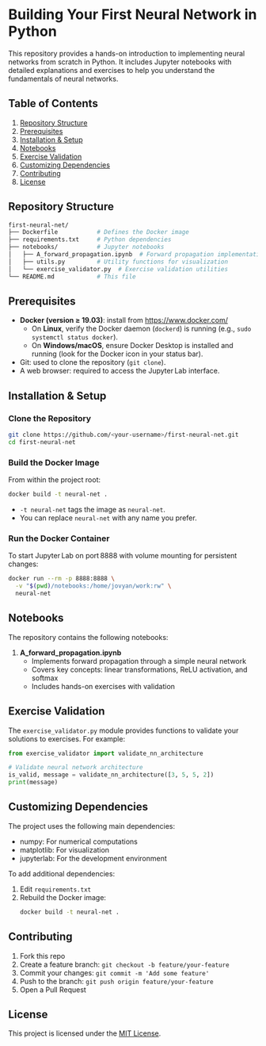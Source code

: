 # Building Your First Neural Network in Python

This repository provides a hands-on introduction to implementing neural networks from scratch in Python. It includes Jupyter notebooks with detailed explanations and exercises to help you understand the fundamentals of neural networks.

## Table of Contents

1. [Repository Structure](#repository-structure)
2. [Prerequisites](#prerequisites)
3. [Installation & Setup](#installation--setup)
4. [Notebooks](#notebooks)
5. [Exercise Validation](#exercise-validation)
6. [Customizing Dependencies](#customizing-dependencies)
7. [Contributing](#contributing)
8. [License](#license)

## Repository Structure

```bash
first-neural-net/
├── Dockerfile           # Defines the Docker image
├── requirements.txt     # Python dependencies
├── notebooks/           # Jupyter notebooks
│   ├── A_forward_propagation.ipynb  # Forward propagation implementation
│   ├── utils.py         # Utility functions for visualization
│   └── exercise_validator.py  # Exercise validation utilities
└── README.md            # This file
```

## Prerequisites

- **Docker (version ≥ 19.03)**: install from https://www.docker.com/
  - On **Linux**, verify the Docker daemon (`dockerd`) is running (e.g., `sudo systemctl status docker`).
  - On **Windows/macOS**, ensure Docker Desktop is installed and running (look for the Docker icon in your status bar).
- Git: used to clone the repository (`git clone`).
- A web browser: required to access the Jupyter Lab interface.

## Installation & Setup

### Clone the Repository

```bash
git clone https://github.com/<your-username>/first-neural-net.git
cd first-neural-net
```

### Build the Docker Image

From within the project root:

```bash
docker build -t neural-net .
```

- `-t neural-net` tags the image as `neural-net`.
- You can replace `neural-net` with any name you prefer.


### Run the Docker Container

To start Jupyter Lab on port 8888 with volume mounting for persistent changes:

```bash
docker run --rm -p 8888:8888 \
  -v "$(pwd)/notebooks:/home/jovyan/work:rw" \
  neural-net
```

## Notebooks

The repository contains the following notebooks:

1. **A_forward_propagation.ipynb**
   - Implements forward propagation through a simple neural network
   - Covers key concepts: linear transformations, ReLU activation, and softmax
   - Includes hands-on exercises with validation

## Exercise Validation

The `exercise_validator.py` module provides functions to validate your solutions to exercises. For example:

```python
from exercise_validator import validate_nn_architecture

# Validate neural network architecture
is_valid, message = validate_nn_architecture([3, 5, 5, 2])
print(message)
```

## Customizing Dependencies

The project uses the following main dependencies:
- numpy: For numerical computations
- matplotlib: For visualization
- jupyterlab: For the development environment

To add additional dependencies:
1. Edit `requirements.txt`
2. Rebuild the Docker image:
   ```bash
   docker build -t neural-net .
   ```

## Contributing

1. Fork this repo
2. Create a feature branch: `git checkout -b feature/your-feature`
3. Commit your changes: `git commit -m 'Add some feature'`
4. Push to the branch: `git push origin feature/your-feature`
5. Open a Pull Request

## License

This project is licensed under the [MIT License](https://opensource.org/licenses/MIT).
